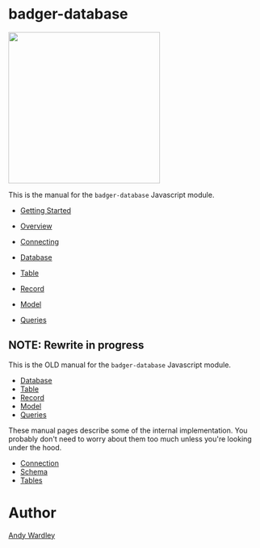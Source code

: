 # badger-database

<img src="./images/badger2.svg" width="300"/>

This is the manual for the `badger-database` Javascript module.

* [Getting Started](manual/getting_started.html)
* [Overview](manual/overview.html)
* [Connecting](manual/connecting.html)

* [Database](manual/database.html)
* [Table](manual/table.html)
* [Record](manual/record.html)
* [Model](manual/model.html)
* [Queries](manual/queries.html)



## NOTE: Rewrite in progress

This is the OLD manual for the `badger-database` Javascript module.

* [Database](manual/database.html)
* [Table](manual/table.html)
* [Record](manual/record.html)
* [Model](manual/model.html)
* [Queries](manual/queries.html)

These manual pages describe some of the internal implementation.
You probably don't need to worry about them too much unless you're
looking under the hood.

* [Connection](manual/connection.html)
* [Schema](manual/schema.html)
* [Tables](manual/tables.html)

# Author

[Andy Wardley](https://github.com/abw)

